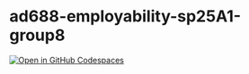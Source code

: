 # ad688-employability-sp25A1-group8

[![Open in GitHub Codespaces](https://img.shields.io/badge/Open%20in-GitHub%20Codespaces-181717?logo=github&logoColor=white&style=for-the-badge)](https://github.dev/ChialingSung/ad688-employability-sp25A1-group8)

